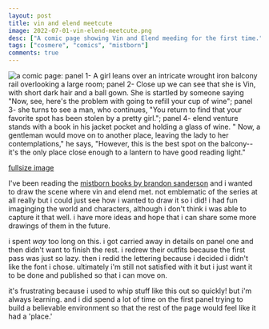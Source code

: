 ```yaml
---
layout: post
title: vin and elend meetcute
image: 2022-07-01-vin-elend-meetcute.png
desc: ["A comic page showing Vin and Elend meeding for the first time."]
tags: ["cosmere", "comics", "mistborn"]
comments: true
---
```


![a comic page: panel 1- A girl leans over an intricate wrought iron balcony rail overlooking a large room; panel 2- Close up we can see that she is Vin, with short dark hair and a ball gown. She is startled by someone saying "Now, see, here's the problem with going to refill your cup of wine"; panel 3- she turns to see a man, who continues, "You return to find that your favorite spot has been stolen by a pretty girl."; panel 4- elend venture stands with a book in his jacket pocket and holding a glass of wine. " Now, a gentleman would move on to another place, leaving the lady to her contemplations," he says, "However, this is the best spot on the balcony--it's the only place close enough to a lantern to have good reading light."](http://www.icefairy.net/artlog/2022-07-01-vin-elend-meetcute.png)

[fullsize image](http://www.icefairy.net/artlog/2022-07-01-vin-elend-meetcute.png)

I've been reading the [mistborn books by brandon sanderson](https://www.brandonsanderson.com/the-mistborn-saga-the-original-trilogy/) and i wanted to draw the scene where vin and elend met. not emblematic of the series at all really but i could just see how i wanted to draw it so i did! i had fun imaginging the world and characters, although i don't think i was able to capture it that well. i have more ideas and hope that i can share some more drawings of them in the future.

i spent *way* too long on this. i got carried away in details on panel one and then didn't want to finish the rest. i redrew their outfits because the first pass was just so lazy. then i redid the lettering because i decided i didn't like the font i chose. ultimately i'm still not satisfied with it but i just want it to be done and published so that i can move on.

it's frustrating because i used to whip stuff like this out so quickly! but i'm always learning. and i did spend a lot of time on the first panel trying to build a believable environment so that the rest of the page would feel like it had a 'place.'
